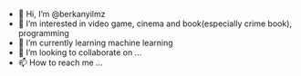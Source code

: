 - 👋 Hi, I’m @berkanyilmz
- 👀 I’m interested in video game, cinema and book(especially crime book), programming
- 🌱 I’m currently learning machine learning
- 💞️ I’m looking to collaborate on ...
- 📫 How to reach me ...

<!---
berkanyilmz/berkanyilmz is a ✨ special ✨ repository because its `README.md` (this file) appears on your GitHub profile.
You can click the Preview link to take a look at your changes.
--->
